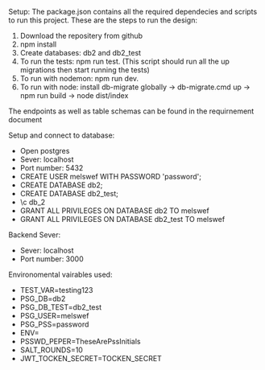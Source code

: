 Setup:
The package.json contains all the required dependecies and scripts to run this project. These are the steps to run the design:
  1. Download the repositery from github
  2. npm install
  3. Create databases: db2 and db2_test
  4. To run the tests: npm run test. (This script should run all the up migrations then start running the tests)
  5. To run with nodemon: npm run dev.
  6. To run with node: install db-migrate globally -> db-migrate.cmd up -> npm run build -> node dist/index
    
    
The endpoints as well as table schemas can be found in the requirnement document


Setup and connect to database:
 - Open postgres
 - Sever: localhost
 - Port number: 5432
 - CREATE USER melswef WITH PASSWORD 'password';
 - CREATE DATABASE db2;
 - CREATE DATABASE db2_test;
 - \c db_2
 - GRANT ALL PRIVILEGES ON DATABASE db2 TO melswef
 - GRANT ALL PRIVILEGES ON DATABASE db2_test TO melswef


Backend Sever:
- Sever: localhost
- Port number: 3000



Environomental vairables used:
- TEST_VAR=testing123
- PSG_DB=db2
- PSG_DB_TEST=db2_test
- PSG_USER=melswef
- PSG_PSS=password
- ENV=
- PSSWD_PEPER=TheseArePssInitials
- SALT_ROUNDS=10
- JWT_TOCKEN_SECRET=TOCKEN_SECRET
